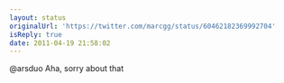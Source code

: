 ```yaml
---
layout: status
originalUrl: 'https://twitter.com/marcgg/status/60462182369992704'
isReply: true
date: 2011-04-19 21:58:02
---
```


@arsduo Aha, sorry about that
